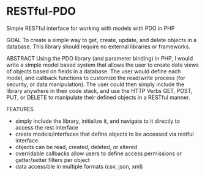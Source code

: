 RESTful-PDO
===========

Simple RESTful interface for working with models with PDO in PHP


GOAL
To create a simple way to get, create, update, and delete objects in a database.  This library should require no external libraries or frameworks.

ABSTRACT
Using the PDO library (and parameter binding) in PHP, I would write a simple model based system that allows the user to create data views of objects based on fields in a database.  The user would define each model, and callback functions to customize the read/write process (for security, or data manipulation).  The user could then simply include the library anywhere in their code stack, and use the HTTP Verbs GET, POST, PUT, or DELETE to manipulate their defined objects in a RESTful manner.

FEATURES
- simply include the library, initialize it, and navigate to it directly to access the rest interface
- create models/interfaces that define objects to be accessed via restful interface
- objects can be read, created, deleted, or altered
- overridable callbacks allow users to define access permissions or getter/setter filters per object
- data accessible in multiple formats (csv, json, xml)
